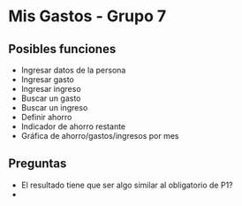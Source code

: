 # Mis Gastos - Grupo 7
## Posibles funciones
- Ingresar datos de la persona
- Ingresar gasto
- Ingresar ingreso
- Buscar un gasto
- Buscar un ingreso
- Definir ahorro
- Indicador de ahorro restante
- Gráfica de ahorro/gastos/ingresos por mes

## Preguntas
- El resultado tiene que ser algo similar al obligatorio de P1?
- 
